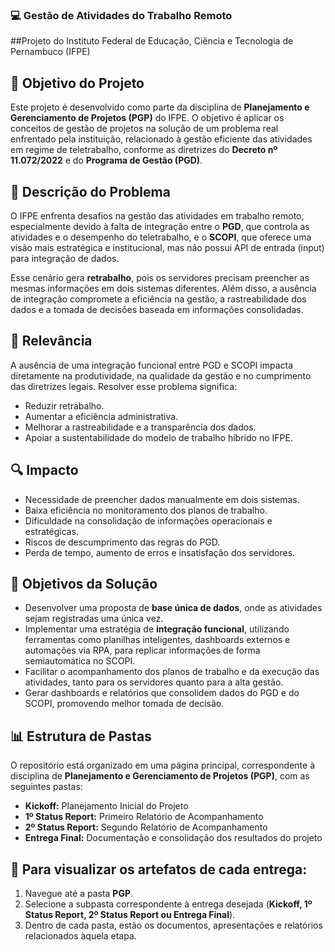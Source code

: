 ### 💻 Gestão de Atividades do Trabalho Remoto  
##Projeto do Instituto Federal de Educação, Ciência e Tecnologia de Pernambuco (IFPE)  

## 🎯 Objetivo do Projeto  
Este projeto é desenvolvido como parte da disciplina de **Planejamento e Gerenciamento de Projetos (PGP)** do IFPE. O objetivo é aplicar os conceitos de gestão de projetos na solução de um problema real enfrentado pela instituição, relacionado à gestão eficiente das atividades em regime de teletrabalho, conforme as diretrizes do **Decreto nº 11.072/2022** e do **Programa de Gestão (PGD)**.  

## 📝 Descrição do Problema  
O IFPE enfrenta desafios na gestão das atividades em trabalho remoto, especialmente devido à falta de integração entre o **PGD**, que controla as atividades e o desempenho do teletrabalho, e o **SCOPI**, que oferece uma visão mais estratégica e institucional, mas não possui API de entrada (input) para integração de dados.  

Esse cenário gera **retrabalho**, pois os servidores precisam preencher as mesmas informações em dois sistemas diferentes. Além disso, a ausência de integração compromete a eficiência na gestão, a rastreabilidade dos dados e a tomada de decisões baseada em informações consolidadas.  

## 🌟 Relevância  
A ausência de uma integração funcional entre PGD e SCOPI impacta diretamente na produtividade, na qualidade da gestão e no cumprimento das diretrizes legais. Resolver esse problema significa:  
- Reduzir retrabalho.  
- Aumentar a eficiência administrativa.  
- Melhorar a rastreabilidade e a transparência dos dados.  
- Apoiar a sustentabilidade do modelo de trabalho híbrido no IFPE.  

## 🔍 Impacto  
- Necessidade de preencher dados manualmente em dois sistemas.  
- Baixa eficiência no monitoramento dos planos de trabalho.  
- Dificuldade na consolidação de informações operacionais e estratégicas.  
- Riscos de descumprimento das regras do PGD.  
- Perda de tempo, aumento de erros e insatisfação dos servidores.  

## 🎯 Objetivos da Solução  
- Desenvolver uma proposta de **base única de dados**, onde as atividades sejam registradas uma única vez.  
- Implementar uma estratégia de **integração funcional**, utilizando ferramentas como planilhas inteligentes, dashboards externos e automações via RPA, para replicar informações de forma semiautomática no SCOPI.  
- Facilitar o acompanhamento dos planos de trabalho e da execução das atividades, tanto para os servidores quanto para a alta gestão.  
- Gerar dashboards e relatórios que consolidem dados do PGD e do SCOPI, promovendo melhor tomada de decisão.  

## 📊 Estrutura de Pastas  
O repositório está organizado em uma página principal, correspondente à disciplina de **Planejamento e Gerenciamento de Projetos (PGP)**, com as seguintes pastas:  

- **Kickoff:** Planejamento Inicial do Projeto  
- **1º Status Report:** Primeiro Relatório de Acompanhamento  
- **2º Status Report:** Segundo Relatório de Acompanhamento  
- **Entrega Final:** Documentação e consolidação dos resultados do projeto  

## 🔗 Para visualizar os artefatos de cada entrega:  
1. Navegue até a pasta **PGP**.  
2. Selecione a subpasta correspondente à entrega desejada (**Kickoff, 1º Status Report, 2º Status Report ou Entrega Final**).  
3. Dentro de cada pasta, estão os documentos, apresentações e relatórios relacionados àquela etapa.  

